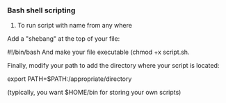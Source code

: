 ### Bash shell scripting 

1. To run script with name from any where

Add a "shebang" at the top of your file:

#!/bin/bash
And make your file executable (chmod +x script.sh.

Finally, modify your path to add the directory where your script is located:

export PATH=$PATH:/appropriate/directory

(typically, you want $HOME/bin for storing your own scripts)

